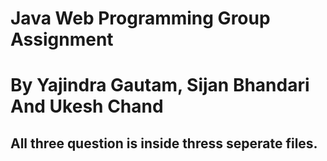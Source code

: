 # Java Web Programming Group Assignment
# By Yajindra Gautam, Sijan Bhandari And Ukesh Chand
## All three question is inside thress seperate files.